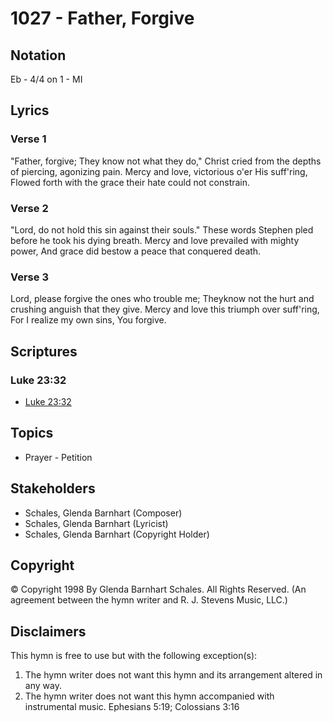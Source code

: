 # 1027 - Father, Forgive

## Notation

Eb - 4/4 on 1 - MI

## Lyrics

### Verse 1

"Father, forgive; They know not what they do," Christ cried from the depths of piercing, agonizing pain. Mercy and love, victorious o'er His suff'ring, Flowed forth with the grace their hate could not constrain.

### Verse 2

"Lord, do not hold this sin against their souls." These words Stephen pled before he took his dying breath. Mercy and love prevailed with mighty power, And grace did bestow a peace that conquered death.

### Verse 3

Lord, please forgive the ones who trouble me; Theyknow not the hurt and crushing anguish that they give. Mercy and love this triumph over suff'ring, For I realize my own sins, You forgive.


## Scriptures

### Luke 23:32

- [Luke 23:32](https://www.biblegateway.com/passage/?search=Luke%2023%3A32)


## Topics

- Prayer - Petition

## Stakeholders

- Schales, Glenda Barnhart (Composer)
- Schales, Glenda Barnhart (Lyricist)
- Schales, Glenda Barnhart (Copyright Holder)

## Copyright

© Copyright 1998 By Glenda Barnhart Schales. All Rights Reserved.
(An agreement between the hymn writer and R. J. Stevens Music, LLC.)

## Disclaimers

This hymn is free to use but with the following exception(s):
1. The hymn writer does not want this hymn and its arrangement altered in any way.
2. The hymn writer does not want this hymn accompanied with instrumental music.
Ephesians 5:19; Colossians 3:16

